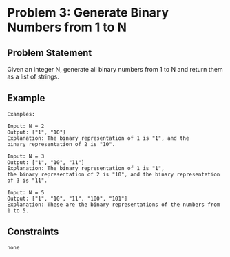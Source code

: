 # Problem 3: Generate Binary Numbers from 1 to N

## Problem Statement

Given an integer N, generate all binary numbers from 1 to N and return them as a
list of strings.

## Example

```text
Examples:

Input: N = 2
Output: ["1", "10"]
Explanation: The binary representation of 1 is "1", and the
binary representation of 2 is "10".

Input: N = 3
Output: ["1", "10", "11"]
Explanation: The binary representation of 1 is "1",
the binary representation of 2 is "10", and the binary representation of 3 is "11".

Input: N = 5
Output: ["1", "10", "11", "100", "101"]
Explanation: These are the binary representations of the numbers from 1 to 5.
```

## Constraints

```text
none
```
